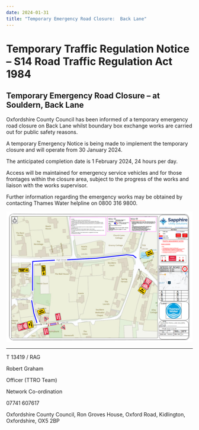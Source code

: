 ```yaml
---
date: 2024-01-31
title: "Temporary Emergency Road Closure:  Back Lane"
---
```


# Temporary Traffic Regulation Notice – S14 Road Traffic Regulation Act 1984

## Temporary Emergency Road Closure – at Souldern, Back Lane

 

Oxfordshire County Council has been informed of a temporary emergency
road closure on Back Lane whilst boundary box exchange works are
carried out for public safety reasons.

 

A temporary Emergency Notice is being made to implement the temporary
closure and will operate from 30 January 2024.

The anticipated completion date is 1 February 2024, 24 hours per day.

 

Access will be maintained for emergency service vehicles and for those
frontages within the closure area, subject to the progress of the
works and liaison with the works supervisor.

 

Further information regarding the emergency works may be obtained by
contacting Thames Water helpline on 0800 316 9800.

 
![map](back-lane-closure-2024.png)
 

----

T 13419 / RAG

  

Robert Graham

Officer (TTRO Team)

Network Co-ordination

07741 607617

Oxfordshire County Council,
Ron Groves House,
Oxford Road,
Kidlington,
Oxfordshire,
OX5 2BP

